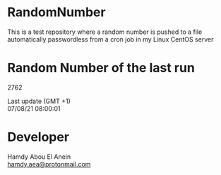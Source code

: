 # RandomNumber    
This is a test repository where a random number is pushed to a file automatically passwordless from a cron job in my Linux CentOS server    
# Random Number of the last run   
2762
      
Last update (GMT +1)    
07/08/21 08:00:01
# Developer    
Hamdy Abou El Anein   
hamdy.aea@protonmail.com
